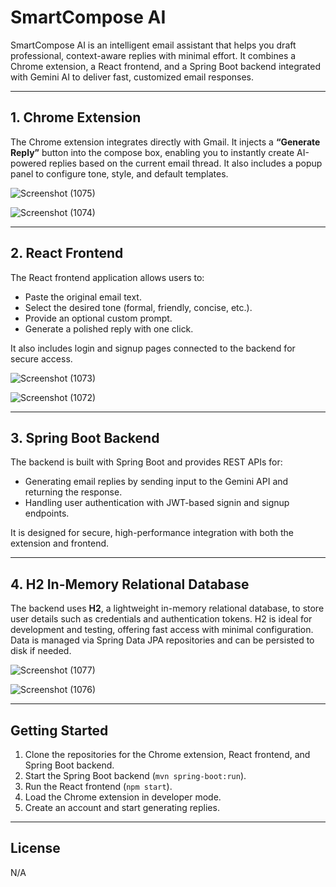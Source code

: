 # SmartCompose AI

SmartCompose AI is an intelligent email assistant that helps you draft professional, context-aware replies with minimal effort. It combines a Chrome extension, a React frontend, and a Spring Boot backend integrated with Gemini AI to deliver fast, customized email responses.

---

## 1. Chrome Extension

The Chrome extension integrates directly with Gmail. It injects a **“Generate Reply”** button into the compose box, enabling you to instantly create AI-powered replies based on the current email thread. It also includes a popup panel to configure tone, style, and default templates.

![Screenshot (1075)](https://github.com/user-attachments/assets/40b03986-b737-46a4-8312-1a1b276b1ad5)

![Screenshot (1074)](https://github.com/user-attachments/assets/b2f1a9cb-cca1-4198-87fc-f73f740fc5ac)



---

## 2. React Frontend

The React frontend application allows users to:
- Paste the original email text.
- Select the desired tone (formal, friendly, concise, etc.).
- Provide an optional custom prompt.
- Generate a polished reply with one click.

It also includes login and signup pages connected to the backend for secure access.

![Screenshot (1073)](https://github.com/user-attachments/assets/af3080e7-fec8-4908-9088-757085b53b24)

![Screenshot (1072)](https://github.com/user-attachments/assets/cf27560f-d80f-42b9-b9b8-1ed4ba2acde1)


---

## 3. Spring Boot Backend

The backend is built with Spring Boot and provides REST APIs for:
- Generating email replies by sending input to the Gemini API and returning the response.
- Handling user authentication with JWT-based signin and signup endpoints.

It is designed for secure, high-performance integration with both the extension and frontend.

---

## 4. H2 In-Memory Relational Database

The backend uses **H2**, a lightweight in-memory relational database, to store user details such as credentials and authentication tokens. H2 is ideal for development and testing, offering fast access with minimal configuration. Data is managed via Spring Data JPA repositories and can be persisted to disk if needed.

![Screenshot (1077)](https://github.com/user-attachments/assets/6e94f33e-4213-4770-9288-adc049479e86)

![Screenshot (1076)](https://github.com/user-attachments/assets/88a4c73e-e8d1-4cb0-b11d-e30e74b205fd)



---

## Getting Started

1. Clone the repositories for the Chrome extension, React frontend, and Spring Boot backend.
2. Start the Spring Boot backend (`mvn spring-boot:run`).
3. Run the React frontend (`npm start`).
4. Load the Chrome extension in developer mode.
5. Create an account and start generating replies.

---

## License

N/A
